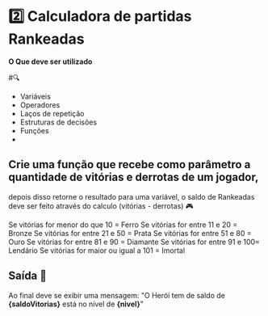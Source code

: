 # 2️⃣ Calculadora de partidas Rankeadas
**O Que deve ser utilizado**

#🔍

- Variáveis
- Operadores
- Laços de repetição
- Estruturas de decisões
- Funções
- 
## Crie uma função que recebe como parâmetro a quantidade de vitórias e derrotas de um jogador,
depois disso retorne o resultado para uma variável, o saldo de Rankeadas deve ser feito através do calculo (vitórias - derrotas) 🎮

Se vitórias for menor do que 10 = Ferro
Se vitórias for entre 11 e 20 = Bronze
Se vitórias for entre 21 e 50 = Prata
Se vitórias for entre 51 e 80 = Ouro
Se vitórias for entre 81 e 90 = Diamante
Se vitórias for entre 91 e 100= Lendário
Se vitórias for maior ou igual a 101 = Imortal

## Saída 🏁

Ao final deve se exibir uma mensagem:
"O Herói tem de saldo de **{saldoVitorias}** está no nível de **{nivel}**"
